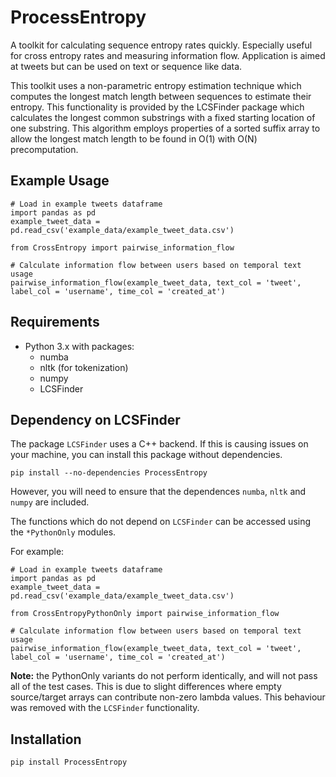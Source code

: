 # ProcessEntropy

A toolkit for calculating sequence entropy rates quickly. Especially useful for cross entropy rates and measuring information flow. Application is aimed at tweets but can be used on text or sequence like data.

This toolkit uses a non-parametric entropy estimation technique which computes the longest match length between sequences to estimate their entropy. This functionality is provided by the LCSFinder package which calculates the longest common substrings with a fixed starting location of one substring. This algorithm employs properties of a sorted suffix array to allow the longest match length to be found in O(1) with O(N) precomputation.

## Example Usage

```
# Load in example tweets dataframe
import pandas as pd
example_tweet_data = pd.read_csv('example_data/example_tweet_data.csv')

from CrossEntropy import pairwise_information_flow

# Calculate information flow between users based on temporal text usage 
pairwise_information_flow(example_tweet_data, text_col = 'tweet', label_col = 'username', time_col = 'created_at')
```

## Requirements

- Python 3.x with packages:
	- numba
	- nltk (for tokenization)
	- numpy
	- LCSFinder

## Dependency on LCSFinder

The package `LCSFinder` uses a C++ backend. If this is causing issues on your machine, you can install this package without dependencies.

```
pip install --no-dependencies ProcessEntropy
```

However, you will need to ensure that the dependences `numba`, `nltk` and `numpy` are included. 

The functions which do not depend on `LCSFinder` can be accessed using the `*PythonOnly` modules. 

For example:


```
# Load in example tweets dataframe
import pandas as pd
example_tweet_data = pd.read_csv('example_data/example_tweet_data.csv')

from CrossEntropyPythonOnly import pairwise_information_flow

# Calculate information flow between users based on temporal text usage 
pairwise_information_flow(example_tweet_data, text_col = 'tweet', label_col = 'username', time_col = 'created_at')
```

**Note:** the PythonOnly variants do not perform identically, and will not pass all of the test cases. This is due to slight differences where empty source/target arrays can contribute non-zero lambda values. This behaviour was removed with the `LCSFinder` functionality.

## Installation

```
pip install ProcessEntropy
```
